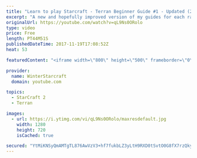 ```yaml
---
title: "Learn to play Starcraft - Terran Beginner Guide #1 - Updated (2017 LOTV)"
excerpt: "A new and hopefully improved version of my guides for each race where I go over as many basics as possible while doing it live :)  I strongly believe that a super structured guide style is not very helpful compared to watching/playing the game actively.  Feedback is greatly appreciated. -- Watch live"
originalUrl: https://youtube.com/watch?v=qL9Ns0ORolo
type: video
price: Free
length: PT44M51S
publishedDateTime: 2017-11-19T17:08:52Z
heat: 53

featuredContent: "<iframe width=\"800\" height=\"500\" frameborder=\"0\" src=\"https://www.youtube.com/embed/qL9Ns0ORolo\" allow=\"accelerometer; autoplay; encrypted-media; gyroscope; picture-in-picture\" allowfullscreen></iframe>"

provider:
  name: WinterStarcraft
  domain: youtube.com

topics:
  - StarCraft 2
  - Terran

images:
  - url: https://i.ytimg.com/vi/qL9Ns0ORolo/maxresdefault.jpg
    width: 1280
    height: 720
    isCached: true

secured: "YtMiKNSyQmAMTgTL876AwVzV3+hf7fukbLZ3yLtH9RXD0tSvtO0G8fX7rzQkyJEE6V54wtR9prCPnM/Rxt9nfM6QAG4MUK5cgftHZmA+H7/TKNVZ+swQUezMZhcxrrpTqDklMQpBioYAu4oOO5nfYVYv1bH9/CYHc70EW0uhqLYwPM47bSskpx44DlpHaSd4cSjtZ5hbRteZUSBn1j7CWfV2PesOxEXcOBeWBeZphMZ6FiTFHQd22INIXT2ML1gkl9xfmLXQ/uvmlVoOSAl5GW/NdFXZWPcpBT4prLIDtuZ6OwthtRrzz2kfqdQ+pbHuSVUWPiSfOyxHTet3GpZSSEMFap5df0bckXChMbgq/1tlqqo8V2JLrYwM0vujuoMT5yGgWboG9HtOJ7Lm5FCfP0+t1fj5RiI+yMNBWFoP1D+RIq3usSTo5Yz6bdGfbpV4;AHHM2snfJD5UD50ZbjFidA=="
---
```


